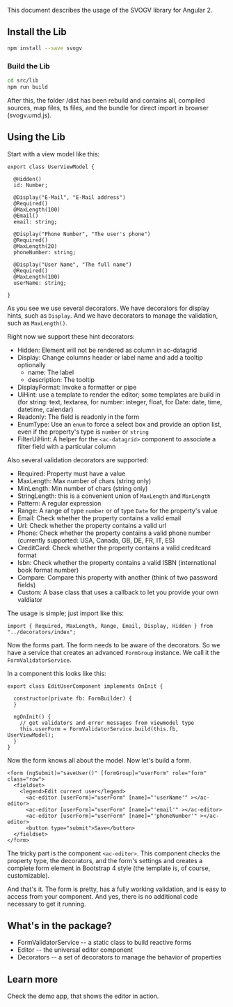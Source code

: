 This document describes the usage of the SVOGV library for Angular 2. 

## Install the Lib
 
 ```bash
 npm install --save svogv
 ```

### Build the Lib

 ```bash
 cd src/lib 
 npm run build
 ```

After this, the folder /dist has been rebuild and contains all, compiled sources, map files, ts files, and the bundle for direct import in browser (svogv.umd.js).
 
## Using the Lib

Start with a view model like this:

~~~
export class UserViewModel {

  @Hidden()
  id: Number;

  @Display("E-Mail", "E-Mail address")
  @Required()
  @MaxLength(100)
  @Email()
  email: string;

  @Display("Phone Number", "The user's phone")
  @Required()
  @MaxLength(20)
  phoneNumber: string;

  @Display("User Name", "The full name")
  @Required()
  @MaxLength(100)
  userName: string;

}
~~~

As you see we use several decorators. We have decorators for display hints, such as `Display`. And we have decorators to manage the validation, such as `MaxLength()`. 

Right now we support these hint decorators:

* Hidden: Element will not be rendered as column in ac-datagrid
* Display: Change columns header or label name and add a tooltip optionally
  * name: The label
  * description: The tooltip
* DisplayFormat: Invoke a formatter or pipe
* UiHint: use a template to render the editor; some templates are build in (for string: text, textarea, for number: integer, float, for Date: date, time, datetime, calendar)
* Readonly: The field is readonly in the form
* EnumType: Use an `enum` to force a select box and provide an option list, even if the property's type is `number` or `string`
* FilterUiHint: A helper for the `<ac-datagrid>` component to associate a filter field with a particular column

Also several validation decorators are supported:

* Required: Property must have a value
* MaxLength: Max number of chars (string only)
* MinLength: Min number of chars (string only)
* StringLength: this is a convenient union of `MaxLength` and `MinLength`
* Pattern: A regular expression
* Range: A range of type `number` or of type `Date` for the property's value
* Email: Check whether the property contains a valid email
* Url: Check whether the property contains a valid url
* Phone: Check whether the property contains a valid phone number (currently supported: USA, Canada, GB, DE, FR, IT, ES)
* CreditCard: Check whether the property contains a valid creditcard format
* Isbn:  Check whether the property contains a valid ISBN (international book format number)
* Compare: Compare this property with another (think of two password fields)
* Custom: A base class that uses a callback to let you provide your own valdiator

The usage is simple; just import like this:

~~~
import { Required, MaxLength, Range, Email, Display, Hidden } from "../decorators/index";
~~~

Now the forms part. The form needs to be aware of the decorators. So we have a service that creates an advanced `FormGroup` instance. We call it the `FormValidatorService`. 

In a component this looks like this:

~~~
export class EditUserComponent implements OnInit {

  constructor(private fb: FormBuilder) {
  }

  ngOnInit() {
    // get validators and error messages from viewmodel type     
    this.userForm = FormValidatorService.build(this.fb, UserViewModel);
  }
}
~~~

Now the form knows all about the model. Now let's build a form.

~~~
<form (ngSubmit)="saveUser()" [formGroup]="userForm" role="form" class="row">
  <fieldset>
    <legend>Edit current user</legend>
      <ac-editor [userForm]="userForm" [name]="'userName'" ></ac-editor>
      <ac-editor [userForm]="userForm" [name]="'email'" ></ac-editor>
      <ac-editor [userForm]="userForm" [name]="'phoneNumber'" ></ac-editor>
      <button type="submit">Save</button>
  </fieldset>
</form> 
~~~

The tricky part is the component `<ac-editor>`. This component checks the property type, the decorators, and the form's settings and creates a complete form element in Bootstrap 4 style (the template is, of course, customizable).

And that's it. The form is pretty, has a fully working validation, and is easy to access from your component. And yes, there is no additional code necessary to get it running.

## What's in the package?

* FormValidatorService -- a static class to build reactive forms
* Editor -- the universal editor component
* Decorators -- a set of decorators to manage the behavior of properties

## Learn more

Check the demo app, that shows the editor in action.